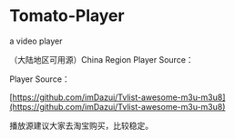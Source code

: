 # Tomato-Player
a video player

（大陆地区可用源）China Region Player Source：


Player Source：

[https://github.com/imDazui/Tvlist-awesome-m3u-m3u8](https://github.com/imDazui/Tvlist-awesome-m3u-m3u8)


播放源建议大家去淘宝购买，比较稳定。
